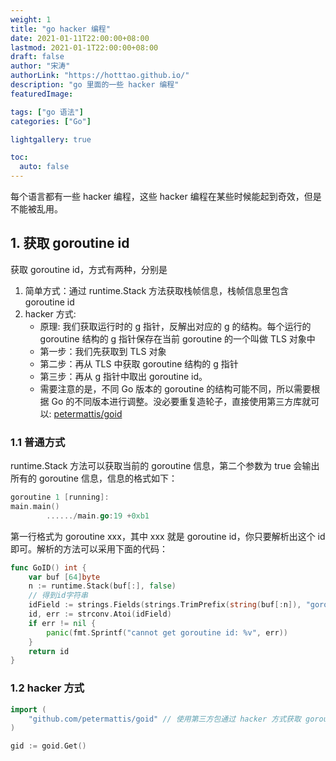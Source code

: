 ```yaml
---
weight: 1
title: "go hacker 编程"
date: 2021-01-11T22:00:00+08:00
lastmod: 2021-01-1T22:00:00+08:00
draft: false
author: "宋涛"
authorLink: "https://hotttao.github.io/"
description: "go 里面的一些 hacker 编程"
featuredImage: 

tags: ["go 语法"]
categories: ["Go"]

lightgallery: true

toc:
  auto: false
---
```


每个语言都有一些 hacker 编程，这些 hacker 编程在某些时候能起到奇效，但是不能被乱用。
<!-- more -->

## 1. 获取 goroutine id
获取 goroutine id，方式有两种，分别是
1. 简单方式：通过 runtime.Stack 方法获取栈帧信息，栈帧信息里包含 goroutine id
2. hacker 方式: 
    - 原理: 我们获取运行时的 g 指针，反解出对应的 g 的结构。每个运行的 goroutine 结构的 g 指针保存在当前 goroutine 的一个叫做 TLS 对象中
    - 第一步：我们先获取到 TLS 对象
    - 第二步：再从 TLS 中获取 goroutine 结构的 g 指针
    - 第三步：再从 g 指针中取出 goroutine id。
    - 需要注意的是，不同 Go 版本的 goroutine 的结构可能不同，所以需要根据 Go 的不同版本进行调整。没必要重复造轮子，直接使用第三方库就可以: [petermattis/goid](https://github.com/petermattis/goid) 

### 1.1 普通方式
runtime.Stack 方法可以获取当前的 goroutine 信息，第二个参数为 true 会输出所有的 goroutine 信息，信息的格式如下：

```go
goroutine 1 [running]:
main.main()
        ....../main.go:19 +0xb1
```

第一行格式为 goroutine xxx，其中 xxx 就是 goroutine id，你只要解析出这个 id 即可。解析的方法可以采用下面的代码：

```go
func GoID() int {
    var buf [64]byte
    n := runtime.Stack(buf[:], false)
    // 得到id字符串
    idField := strings.Fields(strings.TrimPrefix(string(buf[:n]), "goroutine "))[0]
    id, err := strconv.Atoi(idField)
    if err != nil {
        panic(fmt.Sprintf("cannot get goroutine id: %v", err))
    }
    return id
}
```

### 1.2 hacker 方式
```go
import (
	"github.com/petermattis/goid" // 使用第三方包通过 hacker 方式获取 goroutine id 
)

gid := goid.Get()
```
